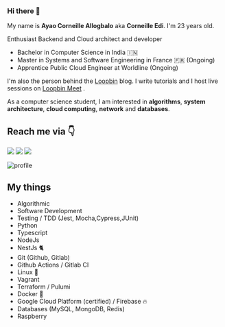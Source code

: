 ### Hi there 👋

My name is **Ayao Corneille Allogbalo** aka **Corneille Edi**. I'm 23 years old.

Enthusiast Backend and Cloud architect and developer

- Bachelor in Computer Science in India 🇮🇳
- Master in Systems and Software Engineering in France 🇫🇷 (Ongoing)
- Apprentice Public Cloud Engineer at Worldline (Ongoing)

I'm also the person behind the [Loopbin](https://loopbin.dev) blog. I write tutorials and I host live sessions on [Loopbin Meet](https://meet.loopbin.dev) .

As a computer science student, I am interested in **algorithms**, **system architecture**, **cloud computing**, **network** and **databases**.

## Reach me via 👇

[<img src="https://img.shields.io/badge/LinkedIn-%2312100E.svg?&style=for-the-badge&logo=medium&logoColor=white&color=black" />](https://www.linkedin.com/in/ayao-corneille-allogbalo)
[<img src="https://img.shields.io/badge/twitter-%231DA1F2.svg?&style=for-the-badge&logo=twitter&logoColor=white&color=black" />](https://twitter.com/CorneilleEdi) 
[<img src ="https://img.shields.io/badge/website-%23.svg?&style=for-the-badge&logo=&logoColor=white%22&color=black">](https://loopbin.dev)

<img src="https://github-readme-stats.vercel.app/api?username=CorneilleEdi&hide_border=true&show_icons=true&title_color=ffffff&icon_color=ffffff&text_color=ffffff&bg_color=091012" alt="profile">

## My things
- Algorithmic
- Software Development
- Testing / TDD (Jest, Mocha,Cypress,JUnit)
- Python
- Typescript
- NodeJs
- NestJs 🐈
- Git (Github, Gitlab)
- Github Actions / Gitlab CI
- Linux 🐧
- Vagrant
- Terraform / Pulumi
- Docker 🐳
- Google Cloud Platform (certified) / Firebase 🔥
- Databases (MySQL, MongoDB, Redis)
- Raspberry
